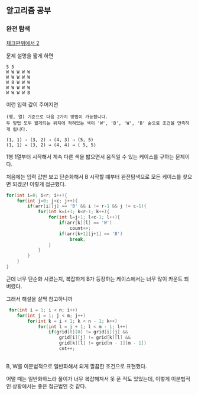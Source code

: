 ## 알고리즘 공부

### 완전 탐색

[체크판위에서 2](https://www.codetree.ai/missions/5/problems/on-the-checkboard-2/description)

문제 설명을 짧게 하면

```
5 5
W W W W W
W W W W W
W B W W W
W W W W W
W W W W B
```
이런 입력 값이 주어지면

```
(행, 열) 기준으로 다음 2가지 방법이 가능합니다.
두 방법 모두 밟게되는 위치에 적혀있는 색이 'W', 'B', 'W', 'B' 순으로 조건을 만족하게 됩니다.

(1, 1) → (3, 2) → (4, 3) → (5, 5)
(1, 1) → (3, 2) → (4, 4) → ( 5, 5)
```

1행 1열부터 시작해서 계속 다른 색을 밟으면서 움직일 수 있는 케이스를 구하는 문제이다.

처음에는 입력 값만 보고 단순화해서 B 시작할 떄부터 완전탐색으로 모든 케이스를 찾으면 되겠군! 이렇게 접근했다.

```java
for(int i=0; i<r; i++){
    for(int j=0; j<c; j++){
        if(arr[i][j] == 'B' && i != r-1 && j != c-1){
            for(int k=i+1; k<r-1; k++){
                for(int l=j+1; l<c-1; l++){
                    if(arr[k][l] == 'W')
                        count++;
                    if(arr[k+1][j+1] == 'B')
                        break;
                }
            }
        }
    }
}
```

근데 너무 단순화 시켰는지, 복잡하게 B가 등장하는 케이스에서는 너무 많이 카운트 되버렸다.

그래서 해설을 살짝 참고하니까 

```java
 for(int i = 1; i < n; i++)
    for(int j = 1; j < m; j++)
        for(int k = i + 1; k < n - 1; k++)
            for(int l = j + 1; l < m - 1; l++)
                if(grid[0][0] != grid[i][j] && 
                    grid[i][j] != grid[k][l] &&
                    grid[k][l] != grid[n - 1][m - 1])
                    cnt++;
        
```
B, W를 이분법적으로 일반화해서 되게 깔끔한 조건으로 표현했다.

어떨 때는 일반화하느라 풀이가 너무 복잡해져서 못 푼 적도 있었는데, 이렇게 이분법적인 상황에서는 좋은 접근법인 것 같다.
